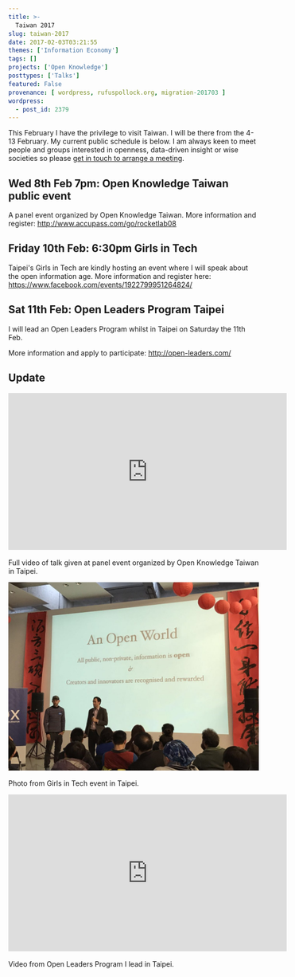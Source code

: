 ```yaml
---
title: >-
  Taiwan 2017
slug: taiwan-2017
date: 2017-02-03T03:21:55
themes: ['Information Economy']
tags: []
projects: ['Open Knowledge']
posttypes: ['Talks']
featured: False
provenance: [ wordpress, rufuspollock.org, migration-201703 ]
wordpress:
  - post_id: 2379
---
```


This February I have the privilege to visit Taiwan. I will be there from the 4-13 February. My current public schedule is below. I am always keen to meet people and groups interested in openness, data-driven insight or wise societies so please [get in touch to arrange a meeting][contact].

[contact]: /contact/                                                                     

## Wed 8th Feb 7pm: Open Knowledge Taiwan public event                                   

A panel event organized by Open Knowledge Taiwan. More information and register: <http://www.accupass.com/go/rocketlab08>

## Friday 10th Feb: 6:30pm Girls in Tech

Taipei's Girls in Tech are kindly hosting an event where I will speak about the open information age. More information and register here: <https://www.facebook.com/events/1922799951264824/>

## Sat 11th Feb: Open Leaders Program Taipei

I will lead an Open Leaders Program whilst in Taipei on Saturday the 11th Feb.

More information and apply to participate: <http://open-leaders.com/>

## Update

<iframe width="560" height="315" src="https://www.youtube.com/embed/EWAyIPJyvrM" frameborder="0" allowfullscreen></iframe>

Full video of talk given at panel event organized by Open Knowledge Taiwan in Taipei.

<img src="/images/Girls_in_Tech.jpg">

Photo from Girls in Tech event in Taipei.

<iframe width="560" height="315" src="https://www.youtube.com/embed/mX6aQ_eNQpQ" frameborder="0" allowfullscreen></iframe>

Video from Open Leaders Program I lead in Taipei. 
